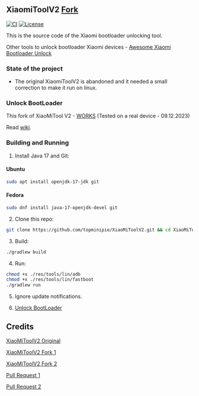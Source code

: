 ## XiaomiToolV2 [Fork](https://github.com/francescotescari/XiaoMiToolV2/compare/refactor/distribution...topminipie:XiaoMiToolV2:main)

[<img alt="CI" src="https://github.com/topminipie/XiaoMiToolV2/actions/workflows/ci.yml/badge.svg">](https://github.com/topminipie/XiaoMiToolV2/actions/workflows/ci.yml)
[![License](https://img.shields.io/badge/License-Apache_2.0-blue.svg)](./LICENSE)

This is the source code of the Xiaomi bootloader unlocking tool.

Other tools to unlock bootloader Xiaomi devices - [Awesome Xiaomi Bootloader Unlock](https://github.com/topminipie/awesome-xiaomi-bootloader-unlock)

### State of the project
  - The original XiaomiToolV2 is abandoned and it needed a small correction to make it run on linux.

### Unlock BootLoader

This fork of XiaoMiTool V2 - [WORKS](https://github.com/topminipie/XiaoMiToolV2/tree/tested) (Tested on a real device - 09.12.2023)

Read [wiki](https://github.com/topminipie/XiaoMiToolV2/wiki).

### Building and Running 

1. Install Java 17 and Git:

#### Ubuntu
```sh
sudo apt install openjdk-17-jdk git
```

#### Fedora
```sh
sudo dnf install java-17-openjdk-devel git
```

2. Clone this repo:
```sh
git clone https://github.com/topminipie/XiaoMiToolV2.git && cd XiaoMiToolV2
```

3. Build:
```sh
./gradlew build
```

4. Run:
```sh
chmod +x ./res/tools/lin/adb
chmod +x ./res/tools/lin/fastboot
./gradlew run
```

5. Ignore update notifications.

6. [Unlock BootLoader](https://github.com/topminipie/XiaoMiToolV2/wiki)

## Credits

[XiaoMiToolV2 Original](https://github.com/francescotescari/XiaoMiToolV2)

[XiaoMiToolV2 Fork 1](https://github.com/Nik-Kot/XiaoMiToolV2/tree/linux)

[XiaoMiToolV2 Fork 2](https://github.com/tkapias/XiaoMiToolV2)

[Pull Request 1](https://github.com/francescotescari/XiaoMiToolV2/pull/103)

[Pull Request 2](https://github.com/francescotescari/XiaoMiToolV2/pull/98)

